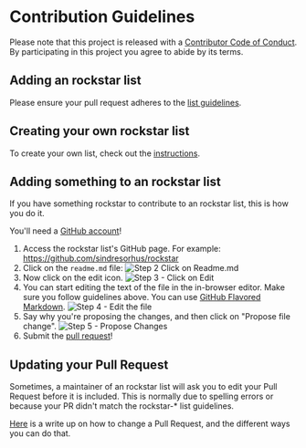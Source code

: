 # Contribution Guidelines

Please note that this project is released with a [Contributor Code of Conduct](code-of-conduct.md). By participating in this project you agree to abide by its terms.

## Adding an rockstar list

Please ensure your pull request adheres to the [list guidelines](pull_request_template.md).

## Creating your own rockstar list

To create your own list, check out the [instructions](create-list.md).

## Adding something to an rockstar list

If you have something rockstar to contribute to an rockstar list, this is how you do it.

You'll need a [GitHub account](https://github.com/join)!

1. Access the rockstar list's GitHub page. For example: https://github.com/sindresorhus/rockstar
2. Click on the `readme.md` file: ![Step 2 Click on Readme.md](https://cloud.githubusercontent.com/assets/170270/9402920/53a7e3ea-480c-11e5-9d81-aecf64be55eb.png)
3. Now click on the edit icon. ![Step 3 - Click on Edit](https://cloud.githubusercontent.com/assets/170270/9402927/6506af22-480c-11e5-8c18-7ea823530099.png)
4. You can start editing the text of the file in the in-browser editor. Make sure you follow guidelines above. You can use [GitHub Flavored Markdown](https://help.github.com/articles/github-flavored-markdown/). ![Step 4 - Edit the file](https://cloud.githubusercontent.com/assets/170270/9402932/7301c3a0-480c-11e5-81f5-7e343b71674f.png)
5. Say why you're proposing the changes, and then click on "Propose file change". ![Step 5 - Propose Changes](https://cloud.githubusercontent.com/assets/170270/9402937/7dd0652a-480c-11e5-9138-bd14244593d5.png)
6. Submit the [pull request](https://help.github.com/articles/using-pull-requests/)!

## Updating your Pull Request

Sometimes, a maintainer of an rockstar list will ask you to edit your Pull Request before it is included. This is normally due to spelling errors or because your PR didn't match the rockstar-* list guidelines.

[Here](https://github.com/RichardLitt/knowledge/blob/master/github/amending-a-commit-guide.md) is a write up on how to change a Pull Request, and the different ways you can do that.
